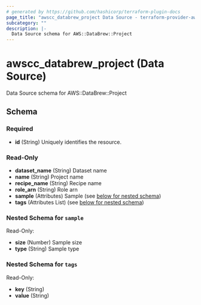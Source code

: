```yaml
---
# generated by https://github.com/hashicorp/terraform-plugin-docs
page_title: "awscc_databrew_project Data Source - terraform-provider-awscc"
subcategory: ""
description: |-
  Data Source schema for AWS::DataBrew::Project
---
```


# awscc_databrew_project (Data Source)

Data Source schema for AWS::DataBrew::Project



<!-- schema generated by tfplugindocs -->
## Schema

### Required

- **id** (String) Uniquely identifies the resource.

### Read-Only

- **dataset_name** (String) Dataset name
- **name** (String) Project name
- **recipe_name** (String) Recipe name
- **role_arn** (String) Role arn
- **sample** (Attributes) Sample (see [below for nested schema](#nestedatt--sample))
- **tags** (Attributes List) (see [below for nested schema](#nestedatt--tags))

<a id="nestedatt--sample"></a>
### Nested Schema for `sample`

Read-Only:

- **size** (Number) Sample size
- **type** (String) Sample type


<a id="nestedatt--tags"></a>
### Nested Schema for `tags`

Read-Only:

- **key** (String)
- **value** (String)


